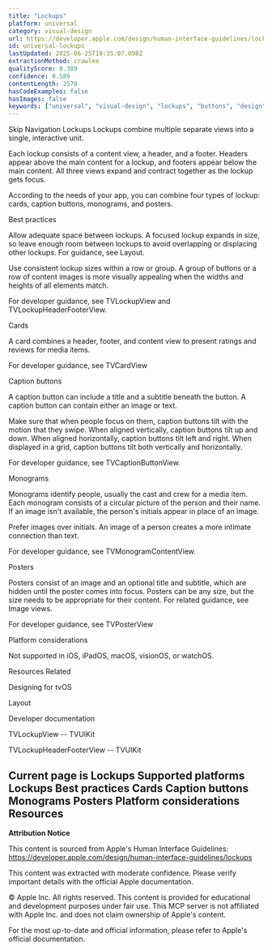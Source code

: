 ```yaml
---
title: "Lockups"
platform: universal
category: visual-design
url: https://developer.apple.com/design/human-interface-guidelines/lockups
id: universal-lockups
lastUpdated: 2025-06-25T18:35:07.098Z
extractionMethod: crawlee
qualityScore: 0.389
confidence: 0.589
contentLength: 2578
hasCodeExamples: false
hasImages: false
keywords: ["universal", "visual-design", "lockups", "buttons", "design", "images", "layout", "motion", "navigation", "visual"]
---
```

Skip Navigation
Lockups
Lockups combine multiple separate views into a single, interactive unit.

Each lockup consists of a content view, a header, and a footer. Headers appear above the main content for a lockup, and footers appear below the main content. All three views expand and contract together as the lockup gets focus.

According to the needs of your app, you can combine four types of lockup: cards, caption buttons, monograms, and posters.

Best practices

Allow adequate space between lockups. A focused lockup expands in size, so leave enough room between lockups to avoid overlapping or displacing other lockups. For guidance, see Layout.

Use consistent lockup sizes within a row or group. A group of buttons or a row of content images is more visually appealing when the widths and heights of all elements match.

For developer guidance, see TVLockupView and TVLockupHeaderFooterView.

Cards

A card combines a header, footer, and content view to present ratings and reviews for media items.

For developer guidance, see TVCardView

Caption buttons

A caption button can include a title and a subtitle beneath the button. A caption button can contain either an image or text.

Make sure that when people focus on them, caption buttons tilt with the motion that they swipe. When aligned vertically, caption buttons tilt up and down. When aligned horizontally, caption buttons tilt left and right. When displayed in a grid, caption buttons tilt both vertically and horizontally.

For developer guidance, see TVCaptionButtonView.

Monograms

Monograms identify people, usually the cast and crew for a media item. Each monogram consists of a circular picture of the person and their name. If an image isn't available, the person's initials appear in place of an image.

Prefer images over initials. An image of a person creates a more intimate connection than text.

For developer guidance, see TVMonogramContentView.

Posters

Posters consist of an image and an optional title and subtitle, which are hidden until the poster comes into focus. Posters can be any size, but the size needs to be appropriate for their content. For related guidance, see Image views.

For developer guidance, see TVPosterView

Platform considerations

Not supported in iOS, iPadOS, macOS, visionOS, or watchOS.

Resources
Related

Designing for tvOS

Layout

Developer documentation

TVLockupView -- TVUIKit

TVLockupHeaderFooterView -- TVUIKit

Current page is Lockups
Supported platforms
Lockups
Best practices
Cards
Caption buttons
Monograms
Posters
Platform considerations
Resources
---

**Attribution Notice**

This content is sourced from Apple's Human Interface Guidelines: https://developer.apple.com/design/human-interface-guidelines/lockups

This content was extracted with moderate confidence. Please verify important details with the official Apple documentation.

© Apple Inc. All rights reserved. This content is provided for educational and development purposes under fair use. This MCP server is not affiliated with Apple Inc. and does not claim ownership of Apple's content.

For the most up-to-date and official information, please refer to Apple's official documentation.
